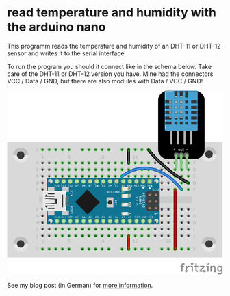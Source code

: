 # read temperature and humidity with the arduino nano

This programm reads the temperature and humidity of an DHT-11 or DHT-12 sensor
and writes it to the serial interface.

To run the program you should it connect like in the schema below. Take care
of the DHT-11 or DHT-12 version you have. Mine had the connectors
VCC / Data / GND, but there are also modules with Data / VCC / GND!

![Connection schema for read_dht_01](Temp_hum_sensor_arduino_nano_Steckplatine.png)

See my blog post (in German) for
[more information](https://blog.rolandbaer.ch/2020/03/07/temperatur-und-luftfeuchtigkeit-messen-mit-dem-arduino-nano/).